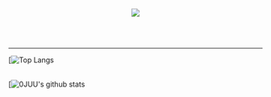 <div align=center><h1></h1></div>

<p align=center><a href="https://acetes-mate.tistory.com/"><img src="https://img.shields.io/badge/tech blog-A9BCF5?style=flat-square&logo=GitHub Sponsors&logoColor=white&link=https://acetes-mate.tistory.com/"/></a></p>
<br/><br/>

--------
[![Top Langs](https://github-readme-stats.vercel.app/api/top-langs/?username=0JUU&layout=compact&theme=highcontrast&langs_count=6)
<br/><br/>

[![0JUU's github stats](https://github-readme-stats.vercel.app/api?username=0JUU&show_icons=true&theme=highcontrast)
